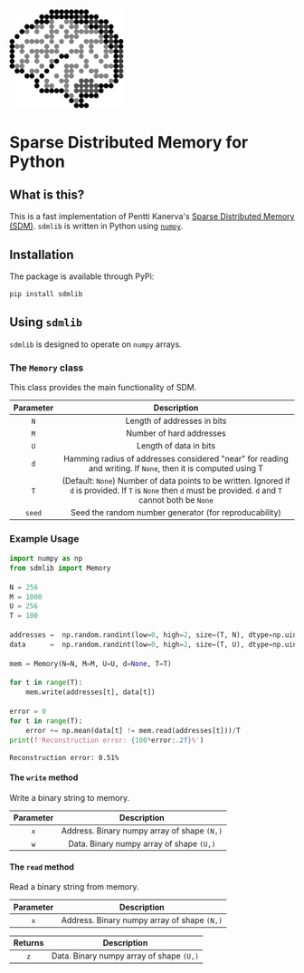 <img width=40% margin=auto src="assets/sdmlib2.drawio.svg">

# Sparse Distributed Memory for Python

## What is this?

This is a fast implementation of Pentti Kanerva's [Sparse Distributed Memory (SDM)](https://en.wikipedia.org/wiki/Sparse_distributed_memory). `sdmlib` is written in Python using [`numpy`](https://numpy.org).

## Installation

The package is available through PyPi:
```sh
pip install sdmlib
```

## Using `sdmlib`

`sdmlib` is designed to operate on `numpy` arrays.

### The `Memory` class

This class provides the main functionality of SDM.

|Parameter|Description|
|:-:|:-:|
|`N`|Length of addresses in bits|
|`M`|Number of hard addresses|
|`U`|Length of data in bits|
|`d`|Hamming radius of addresses considered "near" for reading and writing. If `None`, then it is computed using T|
|`T`|(Default: `None`) Number of data points to be written. Ignored if `d` is provided. If `T` is `None` then `d` must be provided. `d` and `T` cannot both be `None`|
|`seed`|Seed the random number generator (for reproducability)|

### Example Usage

```python
import numpy as np
from sdmlib import Memory

N = 256
M = 1000
U = 256
T = 100

addresses =  np.random.randint(low=0, high=2, size=(T, N), dtype=np.uint8)
data      =  np.random.randint(low=0, high=2, size=(T, U), dtype=np.uint8)

mem = Memory(N=N, M=M, U=U, d=None, T=T)

for t in range(T):
    mem.write(addresses[t], data[t])

error = 0
for t in range(T):
    error += np.mean(data[t] != mem.read(addresses[t]))/T
print(f'Reconstruction error: {100*error:.2f}%')
```

```
Reconstruction error: 0.51%
```

#### The `write` method
Write a binary string to memory.

|Parameter|Description|
|:-:|:-:|
|`x`|Address. Binary numpy array of shape `(N,)`|
|`w`|Data. Binary numpy array of shape `(U,)`|

#### The `read` method
Read a binary string from memory.

|Parameter|Description|
|:-:|:-:|
|`x`|Address. Binary numpy array of shape `(N,)`|

|Returns|Description|
|:-:|:-:|
|`z`|Data. Binary numpy array of shape `(U,)`|
